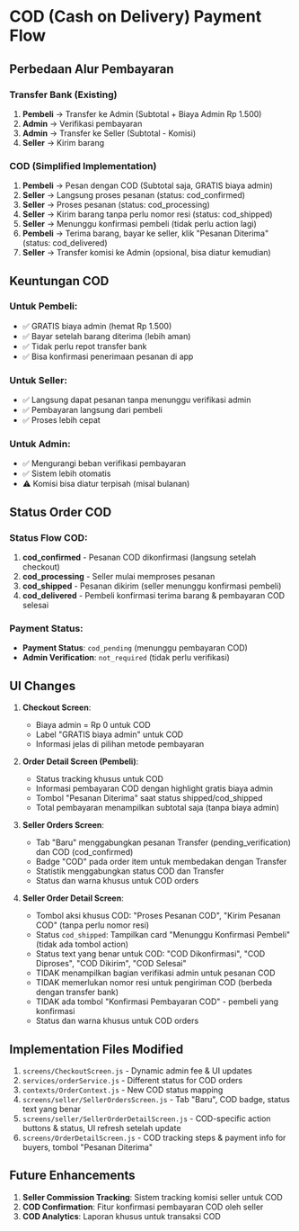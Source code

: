 # COD (Cash on Delivery) Payment Flow

## Perbedaan Alur Pembayaran

### Transfer Bank (Existing)
1. **Pembeli** → Transfer ke Admin (Subtotal + Biaya Admin Rp 1.500)
2. **Admin** → Verifikasi pembayaran
3. **Admin** → Transfer ke Seller (Subtotal - Komisi)
4. **Seller** → Kirim barang

### COD (Simplified Implementation)
1. **Pembeli** → Pesan dengan COD (Subtotal saja, GRATIS biaya admin)
2. **Seller** → Langsung proses pesanan (status: cod_confirmed)
3. **Seller** → Proses pesanan (status: cod_processing)
4. **Seller** → Kirim barang tanpa perlu nomor resi (status: cod_shipped)
5. **Seller** → Menunggu konfirmasi pembeli (tidak perlu action lagi)
6. **Pembeli** → Terima barang, bayar ke seller, klik "Pesanan Diterima" (status: cod_delivered)
7. **Seller** → Transfer komisi ke Admin (opsional, bisa diatur kemudian)

## Keuntungan COD

### Untuk Pembeli:
- ✅ GRATIS biaya admin (hemat Rp 1.500)
- ✅ Bayar setelah barang diterima (lebih aman)
- ✅ Tidak perlu repot transfer bank
- ✅ Bisa konfirmasi penerimaan pesanan di app

### Untuk Seller:
- ✅ Langsung dapat pesanan tanpa menunggu verifikasi admin
- ✅ Pembayaran langsung dari pembeli
- ✅ Proses lebih cepat

### Untuk Admin:
- ✅ Mengurangi beban verifikasi pembayaran
- ✅ Sistem lebih otomatis
- ⚠️ Komisi bisa diatur terpisah (misal bulanan)

## Status Order COD

### Status Flow COD:
1. **cod_confirmed** - Pesanan COD dikonfirmasi (langsung setelah checkout)
2. **cod_processing** - Seller mulai memproses pesanan
3. **cod_shipped** - Pesanan dikirim (seller menunggu konfirmasi pembeli)
4. **cod_delivered** - Pembeli konfirmasi terima barang & pembayaran COD selesai

### Payment Status:
- **Payment Status**: `cod_pending` (menunggu pembayaran COD)
- **Admin Verification**: `not_required` (tidak perlu verifikasi)

## UI Changes

1. **Checkout Screen**:
   - Biaya admin = Rp 0 untuk COD
   - Label "GRATIS biaya admin" untuk COD
   - Informasi jelas di pilihan metode pembayaran

2. **Order Detail Screen (Pembeli)**:
   - Status tracking khusus untuk COD
   - Informasi pembayaran COD dengan highlight gratis biaya admin
   - Tombol "Pesanan Diterima" saat status shipped/cod_shipped
   - Total pembayaran menampilkan subtotal saja (tanpa biaya admin)

3. **Seller Orders Screen**:
   - Tab "Baru" menggabungkan pesanan Transfer (pending_verification) dan COD (cod_confirmed)
   - Badge "COD" pada order item untuk membedakan dengan Transfer
   - Statistik menggabungkan status COD dan Transfer
   - Status dan warna khusus untuk COD orders

4. **Seller Order Detail Screen**:
   - Tombol aksi khusus COD: "Proses Pesanan COD", "Kirim Pesanan COD" (tanpa perlu nomor resi)
   - Status `cod_shipped`: Tampilkan card "Menunggu Konfirmasi Pembeli" (tidak ada tombol action)
   - Status text yang benar untuk COD: "COD Dikonfirmasi", "COD Diproses", "COD Dikirim", "COD Selesai"
   - TIDAK menampilkan bagian verifikasi admin untuk pesanan COD
   - TIDAK memerlukan nomor resi untuk pengiriman COD (berbeda dengan transfer bank)
   - TIDAK ada tombol "Konfirmasi Pembayaran COD" - pembeli yang konfirmasi
   - Status dan warna khusus untuk COD orders

## Implementation Files Modified

1. `screens/CheckoutScreen.js` - Dynamic admin fee & UI updates
2. `services/orderService.js` - Different status for COD orders
3. `contexts/OrderContext.js` - New COD status mapping
4. `screens/seller/SellerOrdersScreen.js` - Tab "Baru", COD badge, status text yang benar
5. `screens/seller/SellerOrderDetailScreen.js` - COD-specific action buttons & status, UI refresh setelah update
6. `screens/OrderDetailScreen.js` - COD tracking steps & payment info for buyers, tombol "Pesanan Diterima"

## Future Enhancements

1. **Seller Commission Tracking**: Sistem tracking komisi seller untuk COD
2. **COD Confirmation**: Fitur konfirmasi pembayaran COD oleh seller
3. **COD Analytics**: Laporan khusus untuk transaksi COD
